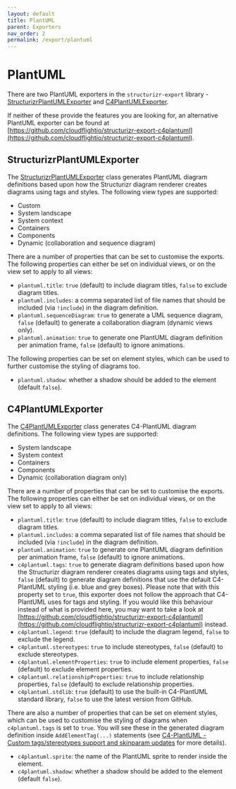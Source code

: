 ```yaml
---
layout: default
title: PlantUML
parent: Exporters
nav_order: 2
permalink: /export/plantuml
---
```


# PlantUML

There are two PlantUML exporters in the `structurizr-export` library - [StructurizrPlantUMLExporter](#structurizrplantumlexporter) and [C4PlantUMLExporter](#c4plantumlexporter).

If neither of these provide the features you are looking for, an alternative PlantUML exporter can be found at [https://github.com/cloudflightio/structurizr-export-c4plantuml](https://github.com/cloudflightio/structurizr-export-c4plantuml).

## StructurizrPlantUMLExporter

The [StructurizrPlantUMLExporter](https://github.com/structurizr/export/blob/main/src/main/java/com/structurizr/export/plantuml/StructurizrPlantUMLExporter.java) class generates PlantUML diagram definitions based upon how the Structurizr diagram renderer
creates diagrams using tags and styles. The following view types are supported:

- Custom
- System landscape
- System context
- Containers
- Components
- Dynamic (collaboration and sequence diagram)

There are a number of properties that can be set to customise the exports.
The following properties can either be set on individual views, or on the view set to apply to all views:

- `plantuml.title`: `true` (default) to include diagram titles, `false` to exclude diagram titles.
- `plantuml.includes`: a comma separated list of file names that should be included (via `!include`) in the diagram definition.
- `plantuml.sequenceDiagram`: `true` to generate a UML sequence diagram, `false` (default) to generate a collaboration diagram (dynamic views only).
- `plantuml.animation`: `true` to generate one PlantUML diagram definition per animation frame, `false` (default) to ignore animations.

The following properties can be set on element styles, which can be used to further customise the styling of diagrams too.

- `plantuml.shadow`: whether a shadow should be added to the element (default `false`).

## C4PlantUMLExporter

The [C4PlantUMLExporter](https://github.com/structurizr/export/blob/main/src/main/java/com/structurizr/export/plantuml/C4PlantUMLExporter.java) class generates C4-PlantUML diagram definitions. The following view types are supported:

- System landscape
- System context
- Containers
- Components
- Dynamic (collaboration diagram only)

There are a number of properties that can be set to customise the exports.
The following properties can either be set on individual views, or on the view set to apply to all views:

- `plantuml.title`: `true` (default) to include diagram titles, `false` to exclude diagram titles.
- `plantuml.includes`: a comma separated list of file names that should be included (via `!include`) in the diagram definition.
- `plantuml.animation`: `true` to generate one PlantUML diagram definition per animation frame, `false` (default) to ignore animations.
- `c4plantuml.tags`: `true` to generate diagram definitions based upon how the Structurizr diagram renderer creates diagrams using tags and styles, `false` (default) to generate diagram definitions that use the default C4-PlantUML styling (i.e. blue and grey boxes). Please note that with this property set to `true`, this exporter does not follow the approach that C4-PlantUML uses for tags and styling. If you would like this behaviour instead of what is provided here, you may want to take a look at [https://github.com/cloudflightio/structurizr-export-c4plantuml](https://github.com/cloudflightio/structurizr-export-c4plantuml) instead. 
- `c4plantuml.legend`: `true` (default) to include the diagram legend, `false` to exclude the legend.
- `c4plantuml.stereotypes`: `true` to include stereotypes, `false` (default) to exclude stereotypes.
- `c4plantuml.elementProperties`: `true` to include element properties, `false` (default) to exclude element properties.
- `c4plantuml.relationshipProperties`: `true` to include relationship properties, `false` (default) to exclude relationship properties.
- `c4plantuml.stdlib`: `true` (default) to use the built-in C4-PlantUML standard library, `false` to use the latest version from GitHub.

There are also a number of properties that can be set on element styles, which can be used to customise the styling of diagrams when
`c4plantuml.tags` is set to `true`. You will see these in the generated diagram definition inside `AddElementTag(...)` statements
(see [C4-PlantUML - Custom tags/stereotypes support and skinparam updates](https://github.com/plantuml-stdlib/C4-PlantUML/#custom-tagsstereotypes-support-and-skinparam-updates) for more details).

- `c4plantuml.sprite`: the name of the PlantUML sprite to render inside the element. 
- `c4plantuml.shadow`: whether a shadow should be added to the element (default `false`).